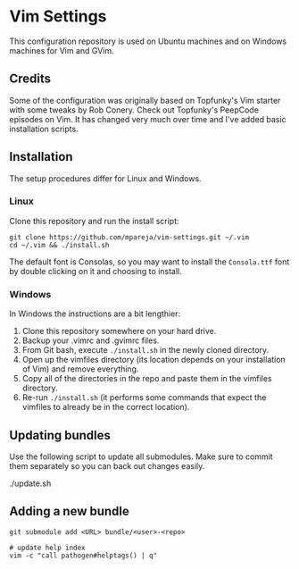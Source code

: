 # Vim Settings

This configuration repository is used on Ubuntu machines and on Windows machines for Vim and GVim.

## Credits

Some of the configuration was originally based on Topfunky's Vim starter with some tweaks by Rob Conery. Check out Topfunky's PeepCode episodes on Vim. It has changed very much over time and I've added basic installation scripts.

## Installation

The setup procedures differ for Linux and Windows.

### Linux

Clone this repository and run the install script:

    git clone https://github.com/mpareja/vim-settings.git ~/.vim
    cd ~/.vim && ./install.sh

The default font is Consolas, so you may want to install the `Consola.ttf` font by double clicking on it and choosing to install.

### Windows

In Windows the instructions are a bit lengthier:

  1. Clone this repository somewhere on your hard drive. 
  2. Backup your .vimrc and .gvimrc files.
  3. From Git bash, execute `./install.sh` in the newly cloned directory.
  4. Open up the vimfiles directory (its location depends on your installation of Vim) and remove everything.
  5. Copy all of the directories in the repo and paste them in the vimfiles directory.
  6. Re-run `./install.sh` (it performs some commands that expect the vimfiles to already be in the correct location).

## Updating bundles

Use the following script to update all submodules. Make sure to commit them separately so you can back out changes easily.

  ./update.sh

## Adding a new bundle

```
git submodule add <URL> bundle/<user>-<repo>

# update help index
vim -c "call pathogen#helptags() | q"
```
